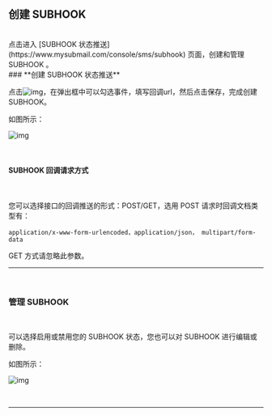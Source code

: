 ## 创建 SUBHOOK
<br>
点击进入 [SUBHOOK 状态推送](https://www.mysubmail.com/console/sms/subhook) 页面，创建和管理 SUBHOOK 。
<br>
### **创建 SUBHOOK 状态推送**

<br>

点击![img](https://libraries.mysubmail.com/public/99040a5a4bb73c0f8ab0495dae84a27f/images/0ca72a3828cfb69b394fe1fab0db6dd7.png)，在弹出框中可以勾选事件，填写回调url，然后点击保存，完成创建 SUBHOOK。

如图所示：

![img](https://libraries.mysubmail.com/public/99040a5a4bb73c0f8ab0495dae84a27f/images/d02bd8ca0a2c8644b297c9ac4a174899.gif)

<br>

####  **SUBHOOK 回调请求方式**

<br>

您可以选择接口的回调推送的形式：POST/GET，选用 POST 请求时回调文档类型有：

```
application/x-www-form-urlencoded，application/json， multipart/form-data
```

GET 方式请忽略此参数。

------

 <br>

### **管理 SUBHOOK**

<br>

可以选择启用或禁用您的 SUBHOOK 状态，您也可以对 SUBHOOK 进行编辑或删除。

如图所示：

![img](https://libraries.mysubmail.com/public/99040a5a4bb73c0f8ab0495dae84a27f/images/081edbb9e949af054ca8bb777e83c40f.png)

 <br>

------